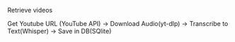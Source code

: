 Retrieve videos

Get Youtube URL (YouTube API) → Download Audio(yt-dlp) → Transcribe to Text(Whisper) → Save in DB(SQlite)